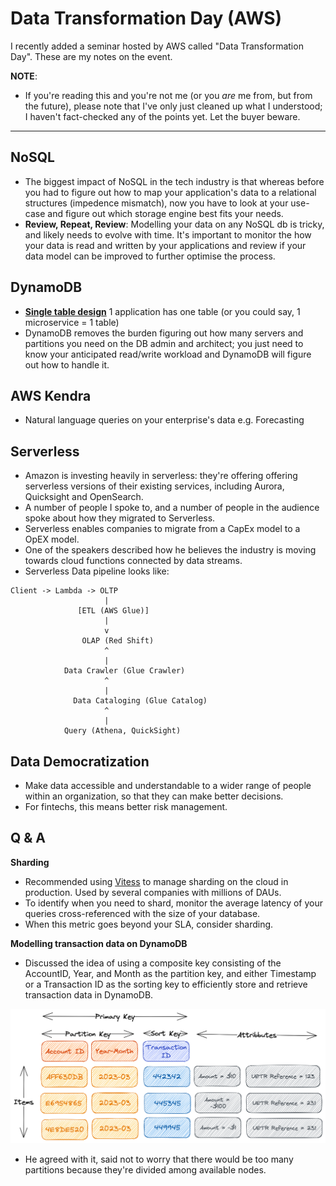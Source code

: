 # Data Transformation Day (AWS)

I recently added a seminar hosted by AWS called "Data Transformation Day". These are my notes on the event.

**NOTE**: 
- If you're reading this and you're not me (or you _are_ me from, but from the future), please note that I've only just cleaned up what I understood; I haven't fact-checked any of the points yet. Let the buyer beware.

---

## NoSQL
- The biggest impact of NoSQL in the tech industry is that whereas before you had to figure out how to map your application's data to a relational structures (impedence mismatch), now you have to look at your use-case and figure out which storage engine best fits your needs.
- **Review, Repeat, Review**: Modelling your data on any NoSQL db is tricky, and likely needs to evolve with time. It's important to monitor the how your data is read and written by your applications and review if your data model can be improved to further optimise the process.

## DynamoDB
- [**Single table design**](https://aws.amazon.com/blogs/compute/creating-a-single-table-design-with-amazon-dynamodb/) 1 application has one table (or you could say, 1 microservice = 1 table)
- DynamoDB removes the burden figuring out how many servers and partitions you need on the DB admin and architect; you just need to know your anticipated read/write workload and DynamoDB will figure out how to handle it.

## AWS Kendra
- Natural language queries on your enterprise's data e.g. Forecasting

## Serverless
- Amazon is investing heavily in serverless: they're offering offering serverless versions of their existing services, including Aurora, Quicksight and OpenSearch.
- A number of people I spoke to, and a number of people in the audience spoke about how they migrated to Serverless.
- Serverless enables companies to migrate from a CapEx model to a OpEX model.
- One of the speakers described how he believes the industry is moving towards cloud functions connected by data streams.
- Serverless Data pipeline looks like:

```
Client -> Lambda -> OLTP
                     |
               [ETL (AWS Glue)]
                     |
                     v
                OLAP (Red Shift)
                     ^
                     |
            Data Crawler (Glue Crawler)
                     ^
                     |
              Data Cataloging (Glue Catalog)
                     ^
                     |
            Query (Athena, QuickSight)
```

## Data Democratization
- Make data accessible and understandable to a wider range of people within an organization, so that they can make better decisions.
- For fintechs, this means better risk management.

## Q & A

**Sharding**

- Recommended using [Vitess](https://vitess.io/docs/15.0/reference/features/sharding/) to manage sharding on the cloud in production. Used by several companies with millions of DAUs.
- To identify when you need to shard, monitor the average latency of your queries cross-referenced with the size of your database. 
- When this metric goes beyond your SLA, consider sharding.

**Modelling transaction data on DynamoDB**

- Discussed the idea of using a composite key consisting of the AccountID, Year, and Month as the partition key, and either Timestamp or a Transaction ID as the sorting key to efficiently store and retrieve transaction data in DynamoDB. 

![Transactions in DynamoDB](images/Transactions-In-DynamoDB.png)

- He agreed with it, said not to worry that there would be too many partitions because they're divided among available nodes.


